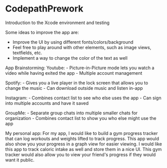 # CodepathPrework
Introduction to the Xcode environment and testing

Some ideas to improve the app are:
  - Improve the UI by using different fonts/colors/background
  - Feel free to play around with other elements, such as image views, textfields, etc.
  - Implement a way to change the color of the text as well

App Brainstorming:
  Youtube:
    - Picture-in-Picture mode lets you watch a video while having exited the app
    - Multiple account management

  Spotify:
    - Gives you a live player in the lock screen that allows you to change the music
    - Can download outside music and listen in-app

  Instagram:
    - Combines contact list to see who else uses the app
    - Can sign into multiple accounts and have it saved

  GroupMe:
    - Separate group chats into multiple smaller chats for organization
    - Combines contact list to show you who else might use the app

My personal app:
  For my app, I would like to build a gym progress   tracker that can log workouts and weights lifted to track progress. This app would also show you your progress in a graph view for easier viewing. I would like this app to track caloric intake as well and store them in a nice UI. This gym tracker would also allow you to view your friend's progress if they would want it public.
